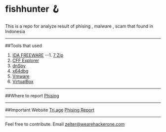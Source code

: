 # fishhunter 🪝
This is a repo for analyze result of phising , malware , scam that found in Indonesia

---

##Tools that used
1. [IDA FREEWARE](https://hex-rays.com/products/ida/news/8_4/)
--1. [7 Zip](https://www.7-zip.org)
2. [CFF Explorer](https://ntcore.com/explorer-suite/)
3. [dnSpy](https://github.com/dnSpyEx/dnSpy/releases/tag/v6.5.1)
4. [x64dbg](https://x64dbg.com)
5. [Vmware](https://www.vmware.com)
6. [VirtualBox](https://www.virtualbox.org)

---

##Where to report
[Phising](https://phish.report/)

---

##Important Website
[Tri.age](https://tria.ge)
[Phising Report](https://phish.report/)

---

Feel free to contribute.
Email zelter@wearehackerone.com
